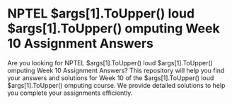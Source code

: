 # NPTEL  $args[1].ToUpper() loud $args[1].ToUpper() omputing Week 10 Assignment Answers

Are you looking for NPTEL  $args[1].ToUpper() loud $args[1].ToUpper() omputing Week 10 Assignment Answers? This repository will help you find your answers and solutions for Week 10 of the  $args[1].ToUpper() loud $args[1].ToUpper() omputing course. We provide detailed solutions to help you complete your assignments efficiently.